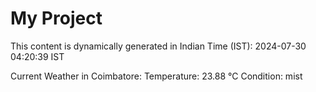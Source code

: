 # My Project

This content is dynamically generated in Indian Time (IST): 2024-07-30 04:20:39 IST


Current Weather in Coimbatore:
Temperature: 23.88 °C
Condition: mist
